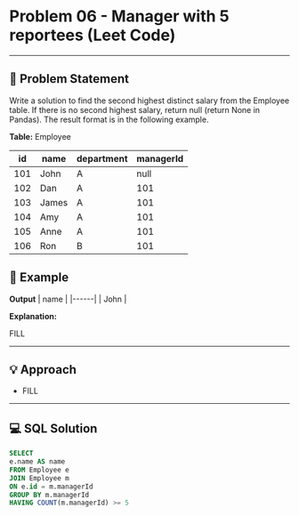 # Problem 06 - Manager with 5 reportees (Leet Code)

---

## 📄 Problem Statement
Write a solution to find the second highest distinct salary from the Employee table. 
If there is no second highest salary, return null (return None in Pandas).
The result format is in the following example.

**Table:** Employee

| id  | name  | department | managerId |
|-----|-------|------------|-----------|
| 101 | John  | A          | null      |
| 102 | Dan   | A          | 101       |
| 103 | James | A          | 101       |
| 104 | Amy   | A          | 101       |
| 105 | Anne  | A          | 101       |
| 106 | Ron   | B          | 101       |


## 🧪 Example

**Output**
| name |
|------|
| John |
  
**Explanation:**

FILL



---

## 💡 Approach

- FILL

---

## 💻 SQL Solution

```sql
SELECT
e.name AS name
FROM Employee e
JOIN Employee m
ON e.id = m.managerId
GROUP BY m.managerId
HAVING COUNT(m.managerId) >= 5
